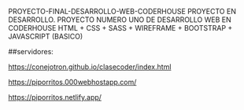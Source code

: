 PROYECTO-FINAL-DESARROLLO-WEB-CODERHOUSE
PROYECTO EN DESARROLLO. PROYECTO NUMERO UNO DE DESARROLLO WEB EN CODERHOUSE
HTML + CSS + SASS + WIREFRAME + BOOTSTRAP + JAVASCRIPT (BASICO)

##servidores:

https://conejotron.github.io/clasecoder/index.html

https://piporritos.000webhostapp.com/

https://piporritos.netlify.app/


